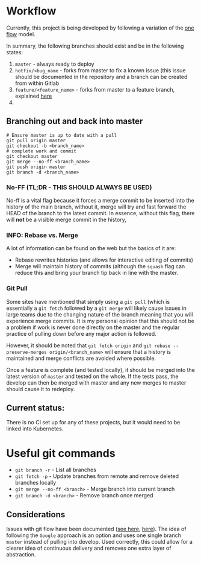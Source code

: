 
# Workflow

Currently, this project is being developed by following a variation of the [one flow](http://endoflineblog.com/oneflow-a-git-branching-model-and-workflow) model.

In summary, the following branches should exist and be in the following states:
1. `master` - always ready to deploy
2. `hotfix/<bug_name` - forks from master to fix a known issue (this issue should be documented in the repository and a branch can be created from within Gitlab
3. `feature/<feature_name>` - forks from master to a feature branch, explained [here](https://gitlab.psi.ch/help/workflow/workflow.md)
4.  

## Branching out and back into master

```
# Ensure master is up to date with a pull
git pull origin master
git checkout -b <branch_name>
# complete work and commit 
git checkout master 
git merge --no-ff <branch_name>
git push origin master
git branch -d <branch_name>
```

### No-FF (TL;DR - THIS SHOULD ALWAYS BE USED)

No-ff is a vital flag because it forces a merge commit to be inserted into the history of the main branch, without it, merge will try and fast forward the HEAD of the branch to the latest commit. In essence, without this flag, there will **not** be a visible merge commit in the history,

### INFO: Rebase vs. Merge

A lot of information can be found on the web but the basics of it are:
* Rebase rewrites histories  (and allows for interactive editing of commits)
* Merge will maintain history of commits (although the `squash` flag can reduce this and bring your branch tip back in line with the master.

### Git Pull

Some sites have mentioned that simply using a `git pull` (which is essentially a `git fetch` followed by a `git merge` will likely cause issues in large teams due to the changing nature of the branch meaning that you will experience merge commits. It is my personal opinion that this should not be a problem if work is never done directly on the master and the regular practice of pulling down before any major action is followed.

However, it should be noted that `git fetch origin` and `git rebase --preserve-merges origin/<branch_name>` will ensure that a history is maintained and merge conflicts are avoided where possible.


Once a feature is complete (and tested locally), it should be merged into the latest version of `master` and tested on the whole. If the tests pass, the develop can then be merged with master and any new merges to master should cause it to redeploy.

## Current status:

There is no CI set up for any of these projects, but it would need to be linked into Kubernetes.

# Useful git commands

* `git branch -r` -  List all branches
* `git fetch -p` -  Update branches from remote and remove deleted branches locally
* `git merge --no-ff <branch>` -  Merge branch into current branch
* `git branch -d <branch>` -  Remove branch once merged 

## Considerations

Issues with git flow have been documented ([see here](https://gitlab.psi.ch/help/workflow/gitlab_flow.md), [here](http://endoflineblog.com/gitflow-considered-harmful)). The idea of following the `Google` approach is an option and uses one single branch `master` instead of pulling into develop. Used correctly, this could allow for a clearer idea of continuous delivery and removes one extra layer of abstraction.

